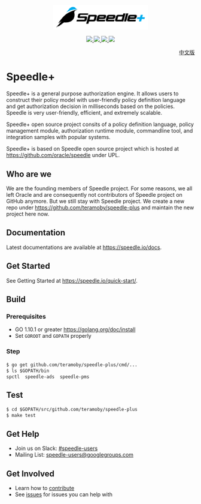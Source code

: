 <p align="center">
    <img src="/docs/images/sp_logo.png" height="50%" width="50%" class="center"/>
</p>
<p align="center">
    <a href="https://join.slack.com/t/speedleproject/shared_invite/enQtNTUzODM3NDY0ODE2LTg0ODc0NzQ1MjVmM2NiODVmMThkMmVjNmMyODA0ZWJjZjQ3NDc2MjdlMzliN2U4MDRkZjhlYzYzMDEyZTgxMGQ">
        <img src="https://img.shields.io/badge/slack-speedle-red.svg">
    </a>
    <a href="https://github.com/teramoby/SpeedlePlus/tags">
        <img src="https://img.shields.io/github/tag/teramoby/SpeedlePlus.svg">
    </a>
    <a href="https://github.com/teramoby/SpeedlePlus/issues">
        <img src="https://img.shields.io/github/issues/teramoby/SpeedlePlus.svg">
    </a>
    <a href="https://goreportcard.com/report/github.com/teramoby/SpeedlePlus">
        <img src="https://goreportcard.com/badge/github.com/teramoby/SpeedlePlus">
    </a>
</p>

<p align="right">
<a href="README.zh-cn.md">中文版</a>
</p>

# Speedle+

Speedle+ is a general purpose authorization engine. It allows users to construct their policy model with user-friendly policy definition language and get authorization decision in milliseconds based on the policies. Speedle is very user-friendly, efficient, and extremely scalable. 

Speedle+ open source project consits of a policy definition language, policy management module, authorization runtime module, commandline tool, and integration samples with popular systems.

Speedle+ is based on Speedle open source project which is hosted at https://github.com/oracle/speedle under UPL.

## Who are we

We are the founding members of Speedle project. For some reasons, we all left Oracle and are consequently not contributors of Speedle project on GitHub anymore. But we still stay with Speedle project. We create a new repo under https://github.com/teramoby/speedle-plus and maintain the new project here now.

## Documentation

Latest documentations are available at <https://speedle.io/docs>.

## Get Started

See Getting Started at <https://speedle.io/quick-start/>.

## Build

### Prerequisites

-   GO 1.10.1 or greater <https://golang.org/doc/install>
-   Set `GOROOT` and `GOPATH` properly

### Step

```
$ go get github.com/teramoby/speedle-plus/cmd/...
$ ls $GOPATH/bin
spctl  speedle-ads  speedle-pms
```

## Test

```
$ cd $GOPATH/src/github.com/teramoby/speedle-plus
$ make test
```

## Get Help

-   Join us on Slack: [#speedle-users](https://join.slack.com/t/speedleproject/shared_invite/zt-72fgiyuo-QKJAhHAqVbn17KRFbd7aZw)
-   Mailing List: speedle-users@googlegroups.com

## Get Involved

-   Learn how to [contribute](CONTRIBUTING.md)
-   See [issues](https://github.com/teramoby/speedle-plus/issues) for issues you can help with
